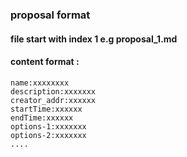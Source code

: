 ### proposal format
#### file start with index 1 e.g proposal_1.md
#### content format :
```
name:xxxxxxxx
description:xxxxxxx
creator_addr:xxxxxx
startTime:xxxxxx
endTime:xxxxxx
options-1:xxxxxxx
options-2:xxxxxxx
....
```